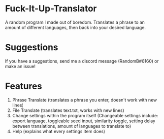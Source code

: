 # Fuck-It-Up-Translator
A random program I made out of boredom. Translates a phrase to an amount of different languages, then back into your desired language.

# Suggestions
If you have a suggestions, send me a discord message (RandomB#6160) or make an issue!

# Features
1. Phrase Translate (translates a phrase you enter, doesn't work with new lines)
2. File Translate (translates text.txt, works with new lines)
3. Change settings within the program itself
(Changeable settings include: export language, toggleable seed input, similarity toggle, setting delay between translations, amount of languages to translate to)
4. Help (explains what every settings item does)
